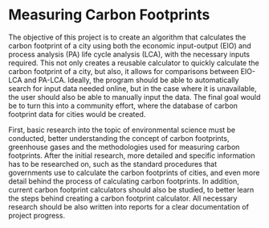# Measuring Carbon Footprints
The objective of this project is to create an algorithm that calculates the carbon footprint of a city using both the economic input-output (EIO) and process analysis (PA) life cycle analysis (LCA), with the necessary inputs required. This not only creates a reusable calculator to quickly calculate the carbon footprint of a city, but also, it allows for comparisons between EIO-LCA and PA-LCA. Ideally, the program should be able to automatically search for input data needed online, but in the case where it is unavailable, the user should also be able to manually input the data. The final goal would be to turn this into a community effort, where the database of carbon footprint data for cities would be created.

First, basic research into the topic of environmental science must be conducted, better understanding the concept of carbon footprints, greenhouse gases and the methodologies used for measuring carbon footprints. After the initial research, more detailed and specific information has to be researched on, such as the standard procedures that governments use to calculate the carbon footprints of cities, and even more detail behind the process of calculating carbon footprints. In addition, current carbon footprint calculators should also be studied, to better learn the steps behind creating a carbon footprint calculator. All necessary research should be also written into reports for a clear documentation of project progress.
